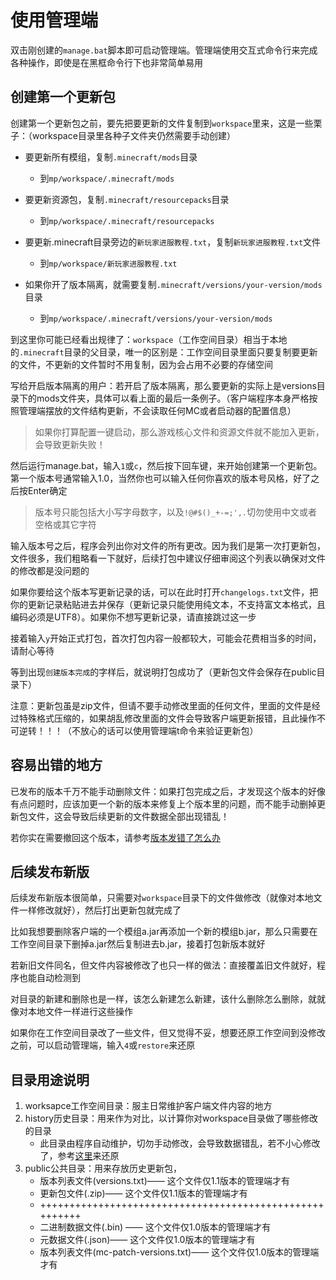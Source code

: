 # 使用管理端

双击刚创建的`manage.bat`脚本即可启动管理端。管理端使用交互式命令行来完成各种操作，即使是在黑框命令行下也非常简单易用

## 创建第一个更新包

创建第一个更新包之前，要先把要更新的文件复制到`workspace`里来，这是一些栗子：（workspace目录里各种子文件夹仍然需要手动创建）

+ 要更新所有模组，复制`.minecraft/mods`目录
  + 到`mp/workspace/.minecraft/mods`

+ 要更新资源包，复制`.minecraft/resourcepacks`目录
  + 到`mp/workspace/.minecraft/resourcepacks`

+ 要更新.minecraft目录旁边的`新玩家进服教程.txt`，复制`新玩家进服教程.txt`文件
  + 到`mp/workspace/新玩家进服教程.txt`

+ 如果你开了版本隔离，就需要复制`.minecraft/versions/your-version/mods`目录
  + 到`mp/workspace/.minecraft/versions/your-version/mods`

到这里你可能已经看出规律了：`workspace`（工作空间目录）相当于本地的`.minecraft`目录的父目录，唯一的区别是：工作空间目录里面只要复制要更新的文件，不更新的文件暂时不用复制，因为会占用不必要的存储空间

写给开启版本隔离的用户：若开启了版本隔离，那么要更新的实际上是versions目录下的mods文件夹，具体可以看上面的最后一条例子。（客户端程序本身严格按照管理端摆放的文件结构更新，不会读取任何MC或者启动器的配置信息）

> 如果你打算配置一键启动，那么游戏核心文件和资源文件就不能加入更新，会导致更新失败！

然后运行manage.bat，输入`1`或`c`，然后按下回车键，来开始创建第一个更新包。第一个版本号通常输入1.0，当然你也可以输入任何你喜欢的版本号风格，好了之后按Enter确定

>  版本号只能包括大小写字母数字，以及`!@#$()_+-=;',.`切勿使用中文或者空格或其它字符

输入版本号之后，程序会列出你对文件的所有更改。因为我们是第一次打更新包，文件很多，我们粗略看一下就好，后续打包中建议仔细审阅这个列表以确保对文件的修改都是没问题的

如果你要给这个版本写更新记录的话，可以在此时打开`changelogs.txt`文件，把你的更新记录粘贴进去并保存（更新记录只能使用纯文本，不支持富文本格式，且编码必须是UTF8）。如果你不想写更新记录，请直接跳过这一步

接着输入`y`开始正式打包，首次打包内容一般都较大，可能会花费相当多的时间，请耐心等待

等到出现`创建版本完成`的字样后，就说明打包成功了（更新包文件会保存在public目录下）

注意：更新包虽是zip文件，但请不要手动修改里面的任何文件，里面的文件是经过特殊格式压缩的，如果胡乱修改里面的文件会导致客户端更新报错，且此操作不可逆转！！！（不放心的话可以使用管理端t命令来验证更新包）

## 容易出错的地方

已发布的版本千万不能手动删除文件：如果打包完成之后，才发现这个版本的好像有点问题时，应该加更一个新的版本来修复上个版本里的问题，而不能手动删掉更新包文件，这会导致后续更新的文件数据全部出现错乱！

若你实在需要撤回这个版本，请参考[版本发错了怎么办](tutorial-notices.md#版本发错了怎么办)

## 后续发布新版

后续发布新版本很简单，只需要对`workspace`目录下的文件做修改（就像对本地文件一样修改就好），然后打出更新包就完成了

比如我想要删除客户端的一个模组a.jar再添加一个新的模组b.jar，那么只需要在工作空间目录下删掉a.jar然后复制进去b.jar，接着打包新版本就好

若新旧文件同名，但文件内容被修改了也只一样的做法：直接覆盖旧文件就好，程序也能自动检测到

对目录的新建和删除也是一样，该怎么新建怎么新建，该什么删除怎么删除，就就像对本地文件一样进行这些操作

如果你在工作空间目录改了一些文件，但又觉得不妥，想要还原工作空间到没修改之前，可以启动管理端，输入`4`或`restore`来还原

## 目录用途说明

1. worksapce工作空间目录：服主日常维护客户端文件内容的地方
2. history历史目录：用来作为对比，以计算你对workspace目录做了哪些修改的目录
   + 此目录由程序自动维护，切勿手动修改，会导致数据错乱，若不小心修改了，参考[这里](tutorial-notices.md#不小心修改了history目录)来还原
3. public公共目录：用来存放历史更新包，
   + 版本列表文件(versions.txt)—— 这个文件仅1.1版本的管理端才有
   + 更新包文件(.zip)—— 这个文件仅1.1版本的管理端才有
   + ++++++++++++++++++++++++++++++++++++++++++++++++++++++++
   + 二进制数据文件(.bin) —— 这个文件仅1.0版本的管理端才有
   + 元数据文件(.json)—— 这个文件仅1.0版本的管理端才有
   + 版本列表文件(mc-patch-versions.txt)—— 这个文件仅1.0版本的管理端才有